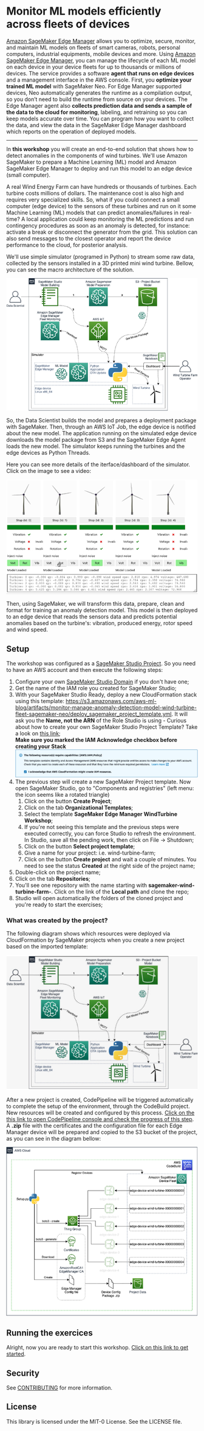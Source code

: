 # Monitor ML models efficiently across fleets of devices

[Amazon SageMaker Edge Manager](https://aws.amazon.com/sagemaker/edge-manager/) allows you to optimize, secure, monitor, and maintain ML models on fleets of smart cameras, robots, personal computers, industrial equipments, mobile devices and more. Using [Amazon SageMaker Edge Manager](https://aws.amazon.com/sagemaker/edge-manager/), you can manage the lifecycle of each ML model on each device in your device fleets for up to thousands or millions of devices. The service provides a software **agent that runs on edge devices** and a management interface in the AWS console. First, you **optimize your trained ML model** with SageMaker Neo. For Edge Manager supported devices, Neo automatically generates the runtime as a compilation output, so you don’t need to build the runtime from source on your devices. The Edge Manager agent also **collects prediction data and sends a sample of the data to the cloud for monitoring**, labeling, and retraining so you can keep models accurate over time. You can program how you want to collect the data, and view the data in the SageMaker Edge Manager dashboard which reports on the operation of deployed models.

----
In **this workshop** you will create an end-to-end solution that shows how to detect anomalies in the components of wind turbines. We'll use Amazon SageMaker to prepare a Machine Learning (ML) model and Amazon SageMaker Edge Manager to deploy and run this model to an edge device (small computer).

A real Wind Energy Farm can have hundreds or thousands of turbines. Each turbine costs millions of dollars. The maintenance cost is also high and requires very specialized skills. So, what if you could connect a small computer (edge device) to the sensors of these turbines and run on it some Machine Learning (ML) models that can predict anomalies/failures in real-time? A local application could keep monitoring the ML predictions and run contingency procedures as soon as an anomaly is detected, for instance: activate a break or disconnect the generator from the grid. This solution can also send messages to the closest operator and report the device performance to the cloud, for posterior analysis.

We'll use simple simulator (programed in Python) to stream some raw data, collected by the sensors installed in a 3D printed mini wind turbine. Bellow, you can see the macro architecture of the solution.
<p align="center">    
    <img src="imgs/EdgeManagerWorkshop_Macro.png" width="600px"></img>    
</p>
So, the Data Scientist builds the model and prepares a deployment package with SageMaker. Then, through an AWS IoT Job, the edge device is notified about the new model. The application running on the simulated edge device downloads the model package from S3 and the SageMaker Edge Agent loads the new model. The simulator keeps running the turbines and the edge devices as Python Threads.

Here you can see more details of the iterface/dashboard of the simulator. Click on the image to see a video:
<p align="center">
    <a href="https://aws-ml-blog.s3.amazonaws.com/artifacts/monitor-manage-anomaly-detection-model-wind-turbine-fleet-sagemaker-neo/wind_farm_simulator.mp4">
        <img src="imgs/WindTurbineSimulator.png"></img>
    </a>
</p>
Then, using SageMaker, we will transform this data, prepare, clean and format for training an anomaly detection model. This model is then deployed to an edge device that reads the sensors data and predicts potential anomalies based on the turbine's: vibration, produced energy, rotor speed and wind speed.

## Setup

The workshop was configured as a [SageMaker Studio Project](https://docs.aws.amazon.com/sagemaker/latest/dg/sagemaker-projects.html). So you need to have an AWS account and then execute the following steps:
 1. Configure your own [SageMaker Studio Domain](https://docs.aws.amazon.com/sagemaker/latest/dg/gs-studio-onboard.html) if you don't have one;
 2. Get the name of the IAM role you created for SageMaker Studio;
 3. With your SageMaker Studio Ready, deploy a new CloudFormation stack using this template: https://s3.amazonaws.com/aws-ml-blog/artifacts/monitor-manage-anomaly-detection-model-wind-turbine-fleet-sagemaker-neo/deploy_sagemaker_project_template.yml. It will ask you the **Name, not the ARN** of the Role Studio is using - Curious about how to create your own SageMaker Studio Project Template? Take a look on [this link](https://docs.aws.amazon.com/sagemaker/latest/dg/sagemaker-projects-templates-custom.html);  
    **Make sure you marked the IAM Acknowledge checkbox before creating your Stack** ![Ack](imgs/cloudformation_ack.png)
 5. The previous step will create a new SageMaker Project template. Now open SageMaker Studio, go to "Components and registries" (left menu: the icon seems like a rotated triangle)
     1. Click on the button **Create Project**;
     2. Click on the tab **Organizational Templates**;
     3. Select the template **SageMaker Edge Manager WindTurbine Workshop**;
     4. If you're not seeing this template and the previous steps were executed correctly, you can force Studio to refresh the environment. In Studio, save all the pending work, then click on File -> Shutdown;
     5. Click on the button **Select project template**;
     6. Give a name for your project: i.e. wind-turbine-farm;
     7. Click on the button **Create project** and wait a couple of minutes. You need to see the status **Created** at the right side of the project name;
5. Double-click on the project name;
6. Click on the tab **Repositories**;
7. You'll see one repository with the name starting with **sagemaker-wind-turbine-farm-**. Click on the link of the **Local path** and clone the repo;
8. Studio will open automatically the folders of the cloned project and you're ready to start the exercises;

### What was created by the project?
The following diagram shows which resources were deployed via CloudFormation by SageMaker projects when you create a new project based on the imported template:
<p align="center">
    <img src="imgs/AIM325-Architecture.png"></img>
</p>

After a new project is created, CodePipeline will be triggered automatically to complete the setup of the environment, through the CodeBuild project. New resources will be created and configured by this process. [Click on the this link to open CodePipeline console and check the progress of this step](https://console.aws.amazon.com/codesuite/codepipeline/pipelines). A **.zip** file with the certificates and the configuration file for each Edge Manager device will be prepared and copied to the S3 bucket of the project, as you can see in the diagram bellow:
<p align="center">
    <img src="imgs/EdgeManagerWorkshop_CodeBuild.png"></img>
</p>

## Running the exercices

Alright, now you are ready to start this workshop. [Click on this link to get started](lab/README.md).


## Security

See [CONTRIBUTING](CONTRIBUTING.md#security-issue-notifications) for more information.

## License

This library is licensed under the MIT-0 License. See the LICENSE file.

